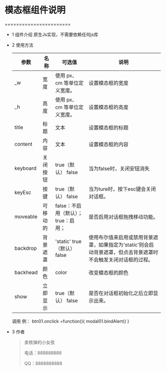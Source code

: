 # 模态框组件说明 #
=======================
+ 1 组件介绍
	原生Js实现，不需要依赖任何js库
+ 2 使用方法

	| 参数 |  名称 |  可选值   |   说明    |
	| ---- | --   | ---  | ----  |
	| _w |   宽度  |  	使用 px、cm 等单位定义宽度。  |   设置模态框的宽度    |
	| _h |   高度  |  	使用 px、cm 等单位定义宽度。  |   设置模态框的高度    |
	| title |   标题  |  	文本    |   设置模态框的标题   |
	| content |  内容 |  	文本    |   设置模态框的内容   |
	| keyboard |  关闭按钮 |  	true（默认） false  |   当为false时，关闭安钮消失   |
	| keyEsc |  按键 |  	true（默认） false  |   当为ture时，按下esc键会关闭对话框。 |
	| moveable |  可移动的 |  	false：不启用（默认）； true：启用；  |   是否启用对话框拖拽移动功能。 |
	| backdrop | 背景遮罩 |  	'static' true（默认） false  |   使用布尔值来启用或禁用背景遮罩，如果指定为'static'则会启动背景遮罩，但点击背景遮罩时不会触发关闭对话框的过程。 |
	| backhead | 颜色|  	color  |   改变模态框的颜色 |
	| show | 立即显示|  true（默认） false |   	是否在对话框初始化之后立即显示出来。 |
	
	调用
	例：
		btn01.onclick =function(){
			 modal01.bindAlert()
		}
+ 3 作者
	> 卖核弹的小女孩
	> 
	> 电话：888888888
	> 
	> QQ：8888888888
